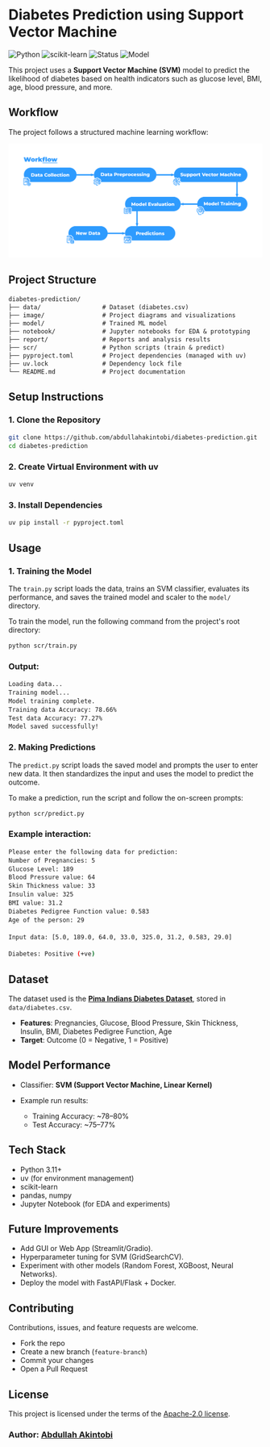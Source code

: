 # Diabetes Prediction using Support Vector Machine

![Python](https://img.shields.io/badge/Python-v3.11-blue?logo=python&logoColor=white) ![scikit-learn](https://img.shields.io/badge/scikit--learn-v1.7.1-red?logo=scikit-learn&logoColor=white) ![Status](https://img.shields.io/badge/Status-Active-brightgreen) ![Model](https://img.shields.io/badge/Model-SVM-orange)

This project uses a **Support Vector Machine (SVM)** model to predict the likelihood of diabetes based on health indicators such as glucose level, BMI, age, blood pressure, and more.


## Workflow

The project follows a structured machine learning workflow:

![Workflow Diagram](image/workflow.png)



## Project Structure

```
diabetes-prediction/
├── data/                 # Dataset (diabetes.csv)
├── image/                # Project diagrams and visualizations
├── model/                # Trained ML model
├── notebook/             # Jupyter notebooks for EDA & prototyping
├── report/               # Reports and analysis results
├── scr/                  # Python scripts (train & predict)
├── pyproject.toml        # Project dependencies (managed with uv)
├── uv.lock               # Dependency lock file
└── README.md             # Project documentation
```



## Setup Instructions

### 1. Clone the Repository

```bash
git clone https://github.com/abdullahakintobi/diabetes-prediction.git
cd diabetes-prediction
```

### 2. Create Virtual Environment with uv

```bash
uv venv
```

### 3. Install Dependencies

```bash
uv pip install -r pyproject.toml
```



## Usage

### 1. Training the Model

The `train.py` script loads the data, trains an SVM classifier, evaluates its performance, and saves the trained model and scaler to the `model/` directory.

To train the model, run the following command from the project's root directory:

```bash
python scr/train.py
```

### Output:

```bash
Loading data...
Training model...
Model training complete.
Training data Accuracy: 78.66%
Test data Accuracy: 77.27%
Model saved successfully!
```



### 2. Making Predictions

The `predict.py` script loads the saved model and prompts the user to enter new data. It then standardizes the input and uses the model to predict the outcome.

To make a prediction, run the script and follow the on-screen prompts:

```bash
python scr/predict.py
```

### Example interaction:

```bash
Please enter the following data for prediction:
Number of Pregnancies: 5
Glucose Level: 189
Blood Pressure value: 64
Skin Thickness value: 33
Insulin value: 325
BMI value: 31.2
Diabetes Pedigree Function value: 0.583
Age of the person: 29

Input data: [5.0, 189.0, 64.0, 33.0, 325.0, 31.2, 0.583, 29.0]

Diabetes: Positive (+ve)
```



## Dataset

The dataset used is the **[Pima Indians Diabetes Dataset](https://www.kaggle.com/datasets/uciml/pima-indians-diabetes-database)**, stored in `data/diabetes.csv`.

* **Features**: Pregnancies, Glucose, Blood Pressure, Skin Thickness, Insulin, BMI, Diabetes Pedigree Function, Age
* **Target**: Outcome (0 = Negative, 1 = Positive)



## Model Performance

* Classifier: **SVM (Support Vector Machine, Linear Kernel)**
* Example run results:

  * Training Accuracy: \~78–80%
  * Test Accuracy: \~75–77%



## Tech Stack

* Python 3.11+
* uv (for environment management)
* scikit-learn
* pandas, numpy
* Jupyter Notebook (for EDA and experiments)



## Future Improvements

* Add GUI or Web App (Streamlit/Gradio).
* Hyperparameter tuning for SVM (GridSearchCV).
* Experiment with other models (Random Forest, XGBoost, Neural Networks).
* Deploy the model with FastAPI/Flask + Docker.



## Contributing

Contributions, issues, and feature requests are welcome.

* Fork the repo
* Create a new branch (`feature-branch`)
* Commit your changes
* Open a Pull Request



## License

This project is licensed under the terms of the [Apache-2.0 license](./LICENSE).


### Author: [Abdullah Akintobi](https://www.linkedin.com/in/abdullahakintobi/)